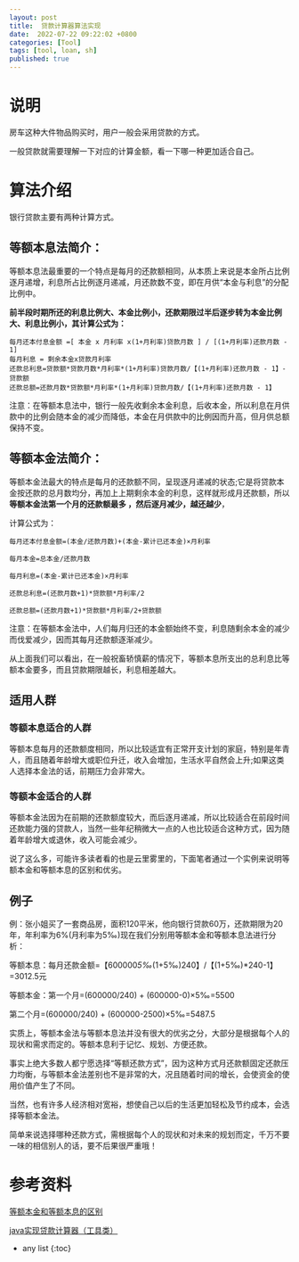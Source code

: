 ```yaml
---
layout: post
title:  贷款计算器算法实现
date:  2022-07-22 09:22:02 +0800
categories: [Tool]
tags: [tool, loan, sh]
published: true
---
```


# 说明

房车这种大件物品购买时，用户一般会采用贷款的方式。

一般贷款就需要理解一下对应的计算金额，看一下哪一种更加适合自己。

# 算法介绍

银行贷款主要有两种计算方式。

## 等额本息法简介：

等额本息法最重要的一个特点是每月的还款额相同，从本质上来说是本金所占比例逐月递增，利息所占比例逐月递减，月还款数不变，即在月供“本金与利息”的分配比例中。

**前半段时期所还的利息比例大、本金比例小，还款期限过半后逐步转为本金比例大、利息比例小，其计算公式为：**

```
每月还本付息金额 =[ 本金 x 月利率 x(1+月利率)贷款月数 ] / [(1+月利率)还款月数 - 1]
每月利息 = 剩余本金x贷款月利率
还款总利息=贷款额*贷款月数*月利率*(1+月利率)贷款月数/【(1+月利率)还款月数 - 1】-贷款额
还款总额=还款月数*贷款额*月利率*(1+月利率)贷款月数/【(1+月利率)还款月数 - 1】
```

注意：在等额本息法中，银行一般先收剩余本金利息，后收本金，所以利息在月供款中的比例会随本金的减少而降低，本金在月供款中的比例因而升高，但月供总额保持不变。

## 等额本金法简介：

等额本金法最大的特点是每月的还款额不同，呈现逐月递减的状态;它是将贷款本金按还款的总月数均分，再加上上期剩余本金的利息，这样就形成月还款额，所以**等额本金法第一个月的还款额最多 ，然后逐月减少，越还越少**，

计算公式为：

```
每月还本付息金额=(本金/还款月数)+(本金-累计已还本金)×月利率

每月本金=总本金/还款月数

每月利息=(本金-累计已还本金)×月利率

还款总利息=(还款月数+1)*贷款额*月利率/2

还款总额=(还款月数+1)*贷款额*月利率/2+贷款额
```

注意：在等额本金法中，人们每月归还的本金额始终不变，利息随剩余本金的减少而伐爱减少，因而其每月还款额逐渐减少。

从上面我们可以看出，在一般祝畜轿慎薪的情况下，等额本息所支出的总利息比等额本金要多，而且贷款期限越长，利息相差越大。

## 适用人群

### 等额本息适合的人群

等额本息每月的还款额度相同，所以比较适宜有正常开支计划的家庭，特别是年青人，而且随着年龄增大或职位升迁，收入会增加，生活水平自然会上升;如果这类人选择本金法的话，前期压力会非常大。

### 等额本金适合的人群

等额本金法因为在前期的还款额度较大，而后逐月递减，所以比较适合在前段时间还款能力强的贷款人，当然一些年纪稍微大一点的人也比较适合这种方式，因为随着年龄增大或退休，收入可能会减少。

说了这么多，可能许多读者看的也是云里雾里的，下面笔者通过一个实例来说明等额本金和等额本息的区别和优劣。

## 例子

例：张小姐买了一套商品房，面积120平米，他向银行贷款60万，还款期限为20年，年利率为6%(月利率为5‰)现在我们分别用等额本金和等额本息法进行分析：

等额本息：每月还款金额=【600000*5‰*(1+5‰)240】/【(1+5‰)*240-1】=3012.5元

等额本金：第一个月=(600000/240) + (600000-0)×5‰=5500

第二个月=(600000/240) + (600000-2500)×5‰=5487.5

实质上，等额本金法与等额本息法并没有很大的优劣之分，大部分是根据每个人的现状和需求而定的。等额本息利于记忆、规划、方便还款。

事实上绝大多数人都宁愿选择“等额还款方式”，因为这种方式月还款额固定还款压力均衡，与等额本金法差别也不是非常的大，况且随着时间的增长，会使资金的使用价值产生了不同。

当然，也有许多人经济相对宽裕，想使自己以后的生活更加轻松及节约成本，会选择等额本金法。

简单来说选择哪种还款方式，需根据每个人的现状和对未来的规划而定，千万不要一味的相信别人的话，要不后果很严重哦！

# 参考资料

[等额本金和等额本息的区别](https://jingyan.baidu.com/article/eae07827e276fd1fed548573.html)

[java实现贷款计算器（工具类）](https://blog.csdn.net/weixin_41546300/article/details/104686824)

* any list
{:toc}